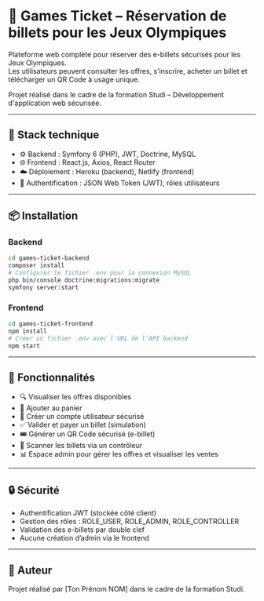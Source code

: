 # 🎫 Games Ticket – Réservation de billets pour les Jeux Olympiques

Plateforme web complète pour réserver des e-billets sécurisés pour les Jeux Olympiques.  
Les utilisateurs peuvent consulter les offres, s’inscrire, acheter un billet et télécharger un QR Code à usage unique.

Projet réalisé dans le cadre de la formation Studi – Développement d'application web sécurisée.

---

## 🧰 Stack technique

- ⚙️ Backend : Symfony 6 (PHP), JWT, Doctrine, MySQL
- 🌐 Frontend : React.js, Axios, React Router
- ☁️ Déploiement : Heroku (backend), Netlify (frontend)
- 🔐 Authentification : JSON Web Token (JWT), rôles utilisateurs

---

## 📦 Installation

### Backend
```bash
cd games-ticket-backend
composer install
# Configurer le fichier .env pour la connexion MySQL
php bin/console doctrine:migrations:migrate
symfony server:start
```

### Frontend
```bash
cd games-ticket-frontend
npm install
# Créer un fichier .env avec l'URL de l’API backend
npm start
```

---

## 🚀 Fonctionnalités

- 🔍 Visualiser les offres disponibles
- 🛒 Ajouter au panier
- 🧑 Créer un compte utilisateur sécurisé
- ✅ Valider et payer un billet (simulation)
- 🎟️ Générer un QR Code sécurisé (e-billet)
- 🔎 Scanner les billets via un contrôleur
- 📊 Espace admin pour gérer les offres et visualiser les ventes

---

## 🔒 Sécurité

- Authentification JWT (stockée côté client)
- Gestion des rôles : ROLE_USER, ROLE_ADMIN, ROLE_CONTROLLER
- Validation des e-billets par double clef
- Aucune création d’admin via le frontend

---

## 📝 Auteur

Projet réalisé par [Ton Prénom NOM] dans le cadre de la formation Studi.
